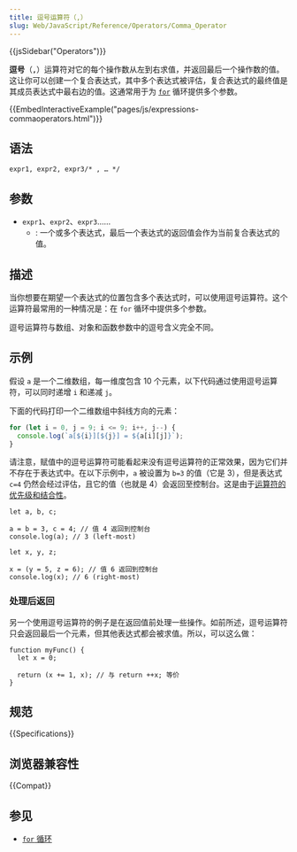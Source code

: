 ```yaml
---
title: 逗号运算符（,）
slug: Web/JavaScript/Reference/Operators/Comma_Operator
---
```


{{jsSidebar("Operators")}}

**逗号**（**`,`**）运算符对它的每个操作数从左到右求值，并返回最后一个操作数的值。这让你可以创建一个复合表达式，其中多个表达式被评估，复合表达式的最终值是其成员表达式中最右边的值。这通常用于为 [`for`](/zh-CN/docs/Web/JavaScript/Reference/Statements/for) 循环提供多个参数。

{{EmbedInteractiveExample("pages/js/expressions-commaoperators.html")}}

## 语法

```js-nolint
expr1, expr2, expr3/* , … */
```

## 参数

- `expr1`、`expr2`、`expr3`……
  - : 一个或多个表达式，最后一个表达式的返回值会作为当前复合表达式的值。

## 描述

当你想要在期望一个表达式的位置包含多个表达式时，可以使用逗号运算符。这个运算符最常用的一种情况是：在 `for` 循环中提供多个参数。

逗号运算符与数组、对象和函数参数中的逗号含义完全不同。

## 示例

假设 `a` 是一个二维数组，每一维度包含 10 个元素，以下代码通过使用逗号运算符，可以同时递增 `i` 和递减 `j`。

下面的代码打印一个二维数组中斜线方向的元素：

```js
for (let i = 0, j = 9; i <= 9; i++, j--) {
  console.log(`a[${i}][${j}] = ${a[i][j]}`);
}
```

请注意，赋值中的逗号运算符可能看起来没有逗号运算符的正常效果，因为它们并不存在于表达式中。在以下示例中，`a` 被设置为 `b=3` 的值（它是 3），但是表达式 `c=4` 仍然会经过评估，且它的值（也就是 4）会返回至控制台。这是由于[运算符的优先级和结合性](/zh-CN/docs/Web/JavaScript/Reference/Operators/Operator_Precedence)。

```js-nolint
let a, b, c;

a = b = 3, c = 4; // 值 4 返回到控制台
console.log(a); // 3 (left-most)

let x, y, z;

x = (y = 5, z = 6); // 值 6 返回到控制台
console.log(x); // 6 (right-most)
```

### 处理后返回

另一个使用逗号运算符的例子是在返回值前处理一些操作。如前所述，逗号运算符只会返回最后一个元素，但其他表达式都会被求值。所以，可以这么做：

```js-nolint
function myFunc() {
  let x = 0;

  return (x += 1, x); // 与 return ++x; 等价
}
```

## 规范

{{Specifications}}

## 浏览器兼容性

{{Compat}}

## 参见

- [`for` 循环](/zh-CN/docs/Web/JavaScript/Reference/Statements/for)
